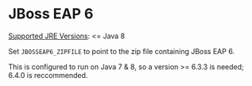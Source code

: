 # JBoss EAP 6

[Supported JRE Versions](https://access.redhat.com/articles/111663): <= Java 8

Set `JBOSSEAP6_ZIPFILE` to point to the zip file containing JBoss EAP 6.

This is configured to run on Java 7 & 8, so a version >= 6.3.3 is needed; 6.4.0 is reccommended.